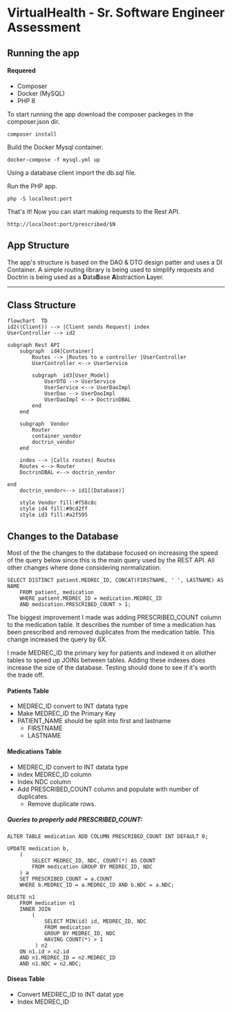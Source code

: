 # VirtualHealth - Sr. Software Engineer Assessment

## Running the app
#### Requered
* Composer
* Docker (MySQL)
* PHP 8

To start running the app download the composer packeges in the composer.json dir.
```
composer install
```

Build the Docker Mysql container.
```
docker-compose -f mysql.yml up
```
Using a database client import the db.sql file.


Run the PHP app.
```
php -S localhost:port
```

That's it! 
Now you can start making requests to the Rest API.
```
http://localhost:port/prescribed/$N
```


## App Structure
The app's structure is based on the DAO & DTO design patter and uses a DI Container. 
A simple routing library is being used to simplify requests and Doctrin is being used as a **D**ata**B**ase **A**bstraction **L**ayer.


---  
Class Structure
---
```mermaid
flowchart  TD
id2((Client)) --> |Client sends Request| index
UserController --> id2

subgraph Rest API
	subgraph  id4[Container]
		Routes --> |Routes to a controller |UserController 
		UserController <--> UserService 
		
		subgraph  id3[User_Model]
			UserDTO --> UserService
			UserService <--> UserDaoImpl
			UserDao --> UserDaoImpl
			UserDaoImpl <--> DoctrinDBAL
		end
	end

	subgraph  Vendor
		Router
		container_vendor 
		doctrin_vendor
	end
	
	index --> |Calls routes| Routes
	Routes <--> Router
	DoctrinDBAL <--> doctrin_vendor
	
end
	doctrin_vendor<--> id1[(Database)]
	
	style Vendor fill:#f58c8c
	style id4 fill:#9cd2ff
	style id3 fill:#a2f595
```
	
## Changes to the Database

Most of the the changes to the database focused on increasing the speed of the query below 
since this is the main query used by the REST API.  All other changes where done considering normalization.
```
SELECT DISTINCT patient.MEDREC_ID, CONCAT(FIRSTNAME, ' ', LASTNAME) AS NAME 
	FROM patient, medication 
	WHERE patient.MEDREC_ID = medication.MEDREC_ID 
	AND medication.PRESCRIBED_COUNT > 1;
```
The biggest improvement I made was adding PRESCRIBED_COUNT column to the medication table.
It describes the number of time a medication has been prescribed and removed duplicates from the medication table. This change increased the query by 6X.

I made MEDREC_ID the primary key for patients and indexed it on allother tables to speed up JOINs 
between tables. Adding these indexes does increase the size of the database. Testing should done to 
see if it's worth the trade off.


#### Patients Table
   * MEDREC_ID convert to INT datata type
   * Make MEDREC_ID the Primary Key
   * PATIENT_NAME should be split into first and lastname
        - FIRSTNAME
        - LASTNAME


#### Medications Table
* MEDREC_ID convert to INT datata type
* index MEDREC_ID column
* Index NDC column
* Add PRESCRIBED_COUNT column and populate with number of duplicates. 
	- Remove duplicate rows.
##### Queries to properly add PRESCRIBED_COUNT:

```
ALTER TABLE medication ADD COLUMN PRESCRIBED_COUNT INT DEFAULT 0;
```
```
UPDATE medication b, 
	(
		SELECT MEDREC_ID, NDC, COUNT(*) AS COUNT 
		FROM medication GROUP BY MEDREC_ID, NDC
	) a
	SET PRESCRIBED_COUNT = a.COUNT 
	WHERE b.MEDREC_ID = a.MEDREC_ID AND b.NDC = a.NDC;
```
```
DELETE n1 
	FROM medication n1
	INNER JOIN
		(
			SELECT MIN(id) id, MEDREC_ID, NDC
	        FROM medication
	        GROUP BY MEDREC_ID, NDC
	        HAVING COUNT(*) > 1
	     ) n2
	ON n1.id > n2.id
	AND n1.MEDREC_ID = n2.MEDREC_ID
	AND n1.NDC = n2.NDC;
``` 


#### Diseas Table
  * Convert MEDREC_ID  to INT datat ype
  * Index MEDREC_ID

